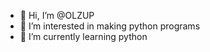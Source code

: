 - 👋 Hi, I’m @OLZUP
- 👀 I’m interested in making python programs
- 🌱 I’m currently learning python



